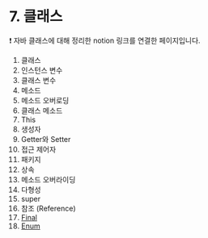 # 7. **클래스**
<aside>
❗ 자바 클래스에 대해 정리한 notion 링크를 연결한 페이지입니다.
</aside>

1. 클래스
2. 인스턴스 변수
3. 클래스 변수
4. 메소드
5. 메소드 오버로딩
6. 클래스 메소드
7. This
8. 생성자
9. Getter와 Setter
10. 접근 제어자
11. 패키지
12. 상속
13. 메소드 오버라이딩
14. 다형성
15. super
16. 참조 (Reference)
17. [Final](https://groovy-gong-c2f.notion.site/Final-37f5c21ff57e48449afd5d604f27650c?pvs=4)
18. [Enum](https://groovy-gong-c2f.notion.site/Enum-40ca8ee5eb064d47b04867aa9026a4ed?pvs=4)